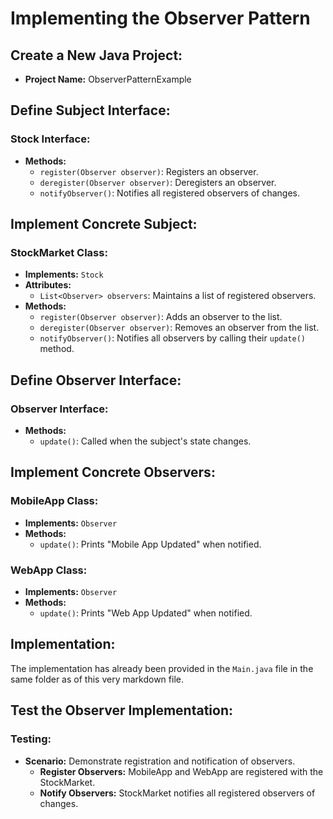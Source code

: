 # Implementing the Observer Pattern

## Create a New Java Project:
- **Project Name:** ObserverPatternExample

## Define Subject Interface:

### Stock Interface:
- **Methods:** 
  - `register(Observer observer)`: Registers an observer.
  - `deregister(Observer observer)`: Deregisters an observer.
  - `notifyObserver()`: Notifies all registered observers of changes.

## Implement Concrete Subject:

### StockMarket Class:
- **Implements:** `Stock`
- **Attributes:**
  - `List<Observer> observers`: Maintains a list of registered observers.
- **Methods:**
  - `register(Observer observer)`: Adds an observer to the list.
  - `deregister(Observer observer)`: Removes an observer from the list.
  - `notifyObserver()`: Notifies all observers by calling their `update()` method.

## Define Observer Interface:

### Observer Interface:
- **Methods:** 
  - `update()`: Called when the subject's state changes.

## Implement Concrete Observers:

### MobileApp Class:
- **Implements:** `Observer`
- **Methods:**
  - `update()`: Prints "Mobile App Updated" when notified.

### WebApp Class:
- **Implements:** `Observer`
- **Methods:**
  - `update()`: Prints "Web App Updated" when notified.

## Implementation:
The implementation has already been provided in the `Main.java` file in the same folder as of this very markdown file.

## Test the Observer Implementation:

### Testing:
- **Scenario:** Demonstrate registration and notification of observers.
  - **Register Observers:** MobileApp and WebApp are registered with the StockMarket.
  - **Notify Observers:** StockMarket notifies all registered observers of changes.